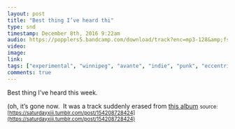 ```yaml
---
layout: post
title: "Best thing I’ve heard thi"
type: snd
timestamp: December 8th, 2016 9:22am
audio: https://popplers5.bandcamp.com/download/track?enc=mp3-128&amp;fsig=bd48059a76bf6df6f4784240e1ef97a7&amp;id=1016019743&amp;nl=1&amp;stream=1&amp;ts=1481214164.0
video: 
image: 
link: 
tags: ["experimental", "winnipeg", "avante", "indie", "punk", "eccentric", "pop", "canada", "song", "music", "recommended"]
comments: true
---
```

Best thing I’ve heard this week.

(oh, it’s gone now.  It was a track suddenly erased from [this album](https://trampolinesounds.bandcamp.com/album/sometimes-a-song-is-just-a-cigar-ep-2016)
<small>source: [https://saturdayxiii.tumblr.com/post/154208728424](https://saturdayxiii.tumblr.com/post/154208728424)</small>